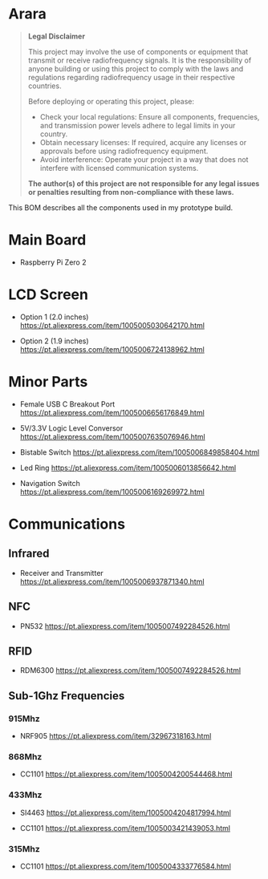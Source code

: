 # Arara

> **Legal Disclaimer**
> 
> This project may involve the use of components or equipment that
> transmit or receive radiofrequency signals. It is the responsibility
> of anyone building or using this project to comply with the laws and
> regulations regarding radiofrequency usage in their respective
> countries.
> 
> Before deploying or operating this project, please:
> 
> - Check your local regulations: Ensure all components, frequencies, and transmission power levels adhere to legal limits in your country.
> - Obtain necessary licenses: If required, acquire any licenses or approvals before using radiofrequency equipment.
> - Avoid interference: Operate your project in a way that does not interfere with licensed communication systems.
> 
> **The author(s) of this project are not responsible for any legal issues or penalties resulting from non-compliance with these laws.**


This BOM describes all the components used in my prototype build.

# Main Board

 - Raspberry Pi Zero 2
 
# LCD Screen

- Option 1 (2.0 inches)
https://pt.aliexpress.com/item/1005005030642170.html

- Option 2 (1.9 inches)
https://pt.aliexpress.com/item/1005006724138962.html

# Minor Parts
- Female USB C Breakout Port
https://pt.aliexpress.com/item/1005006656176849.html

- 5V/3.3V Logic Level Conversor
https://pt.aliexpress.com/item/1005007635076946.html

- Bistable Switch
https://pt.aliexpress.com/item/1005006849858404.html

- Led Ring
https://pt.aliexpress.com/item/1005006013856642.html

- Navigation Switch
https://pt.aliexpress.com/item/1005006169269972.html

# Communications

## Infrared

- Receiver and Transmitter
https://pt.aliexpress.com/item/1005006937871340.html

## NFC

- PN532
https://pt.aliexpress.com/item/1005007492284526.html


## RFID

- RDM6300
https://pt.aliexpress.com/item/1005007492284526.html


## Sub-1Ghz Frequencies

### 915Mhz

- NRF905
https://pt.aliexpress.com/item/32967318163.html

### 868Mhz

- CC1101
https://pt.aliexpress.com/item/1005004200544468.html

### 433Mhz

- SI4463 
https://pt.aliexpress.com/item/1005004204817994.html

- CC1101
https://pt.aliexpress.com/item/1005003421439053.html

### 315Mhz

- CC1101
https://pt.aliexpress.com/item/1005004333776584.html

